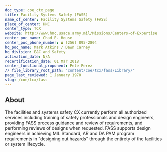 ```yaml
---
doc_type: coe_ctx_page 
title: Facility Systems Safety (FASS)
name_of_center: Facility Systems Safety (FASS)
place_of_center: HNC
center_type: TCX
website: http://www.hnc.usace.army.mil/Missions/Centers-of-Expertise
center_poc_name: Chad E. House
center_poc_phone_number: ☎ (256) 895-2804
hq_poc_name: Mark Atkins / Dawn Carney
hq_division: E&C and Safety
activation_date: N/A
recertification_date: 01 Mar 2018
center_functional_proponent: Pete Perez
// file_library_root_path: "content/coe/tcx/fass/Library/" 
page_last_reviewed: 1 January 1970 
slug: /coe/tcx/fass
---
```


## About 

The facilities and systems safety CX currently perform all authorized services including training of safety professionals and design engineers, providing FASS process guidance and review of requirements, and performing reviews of designs when requested.  FASS supports design engineers in achieving MIL Standard, AR and DA PAM program requirements in "designing out hazards" through the entirety of the facilities or system lifecycle. 

 

